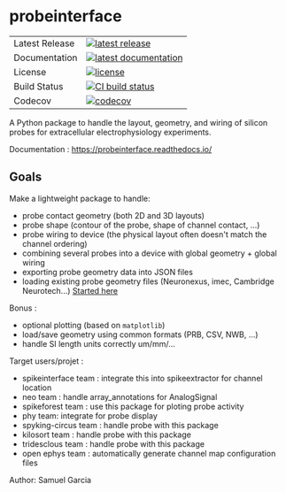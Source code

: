 # probeinterface
<table>
<tr>
  <td>Latest Release</td>
  <td>
    <a href="https://pypi.org/project/probeinterface/">
    <img src="https://img.shields.io/pypi/v/probeinterface.svg" alt="latest release" />
    </a>
  </td>
</tr>
<tr>
  <td>Documentation</td>
  <td>
    <a href="https://probeinterface.readthedocs.io/">
    <img src="https://readthedocs.org/projects/probeinterface/badge/?version=latest" alt="latest documentation" />
    </a>
  </td>
</tr>
<tr>
  <td>License</td>
  <td>
    <a href="https://github.com/probeinterface/probeinterface/blob/main/LICENSE">
    <img src="https://img.shields.io/pypi/l/probeinterface.svg" alt="license" />
    </a>
</td>
</tr>
<tr>
  <td>Build Status</td>
  <td>
    <a href="https://github.com/SpikeInterface/probeinterface/actions/workflows/full_tests/badge.svg">
    <img src="https://github.com/SpikeInterface/probeinterface/actions/workflows/full_tests/badge.svg" alt="CI build status" />
    </a>
  </td>
</tr>
<tr>
	<td>Codecov</td>
	<td>
		<a href="https://codecov.io/github/SpikeInterface/probeinterface">
		<img src="https://codecov.io/gh/SpikeInterface/probeinterface/branch/main/graphs/badge.svg" alt="codecov" />
		</a>
	</td>
</tr>
</table>


A Python package to handle the layout, geometry, and wiring of silicon probes for extracellular electrophysiology experiments.

Documentation : https://probeinterface.readthedocs.io/


## Goals

Make a lightweight package to handle:

  * probe contact geometry (both 2D and 3D layouts)
  * probe shape (contour of the probe, shape of channel contact, ...)
  * probe wiring to device (the physical layout often doesn't match the channel ordering)
  * combining several probes into a device with global geometry + global wiring
  * exporting probe geometry data into JSON files
  * loading existing probe geometry files (Neuronexus, imec, Cambridge Neurotech...) [Started here](https://gin.g-node.org/spikeinterface/probeinterface_library)

Bonus :

  * optional plotting (based on `matplotlib`)
  * load/save geometry using common formats (PRB, CSV, NWB, ...)
  * handle SI length units correctly um/mm/...


Target users/projet :

  * spikeinterface team : integrate this into spikeextractor for channel location
  * neo team : handle array_annotations for AnalogSignal
  * spikeforest team : use this package for ploting probe activity
  * phy team: integrate for probe display
  * spyking-circus team : handle probe with this package
  * kilosort team : handle probe with this package
  * tridesclous team : handle probe with this package
  * open ephys team : automatically generate channel map configuration files


 Author: Samuel Garcia

